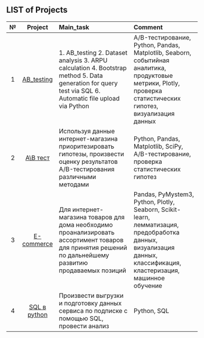 ## LIST of Projects

| № | Project | Main_task | Comment |
|:---------:| :--------------------------: | :---------------------------- |:--------------------------------|
| 1  | [AB_testing](https://github.com/Goodwinvlad/Projects/tree/main/AB_testing) | 1. AB_testing 2. Dataset analysis 3. ARPU calculation 4. Bootstrap method 5. Data generation for query test via SQL 6. Automatic file upload via Python  | А/B-тестирование, Python, Pandas, Matplotlib, Seaborn, событийная аналитика, продуктовые метрики, Plotly, проверка статистических гипотез, визуализация данных |
| 2 |[A\B тест](https://github.com/belukhin24/My_projets/tree/main/A%5CB%20тест)| Используя данные интернет-магазина приоритезировать гипотезы, произвести оценку результатов A/B-тестирования различными методами  | Python, Pandas, Matplotlib, SciPy, A/B-тестирование, проверка статистических гипотез|
| 3 | [E-commerce](https://github.com/belukhin24/My_projets/tree/main/E-commerce) | Для интернет-магазина товаров для дома необходимо проанализировать ассортимент товаров для принятия решений по дальнейшему развитию продаваемых позиций | Pandas, PyMystem3, Python, Plotly, Seaborn, Scikit-learn, лемматизация, предобработка данных, визуализация данных, классификация, кластеризация, машинное обучение|
| 4 | [SQL в python](https://github.com/belukhin24/My_projets/tree/main/SQL%20в%20python) | Произвести выгрузки и подготовку данных сервиса по подписке с помощью SQL, провести анализ | Python, SQL |
